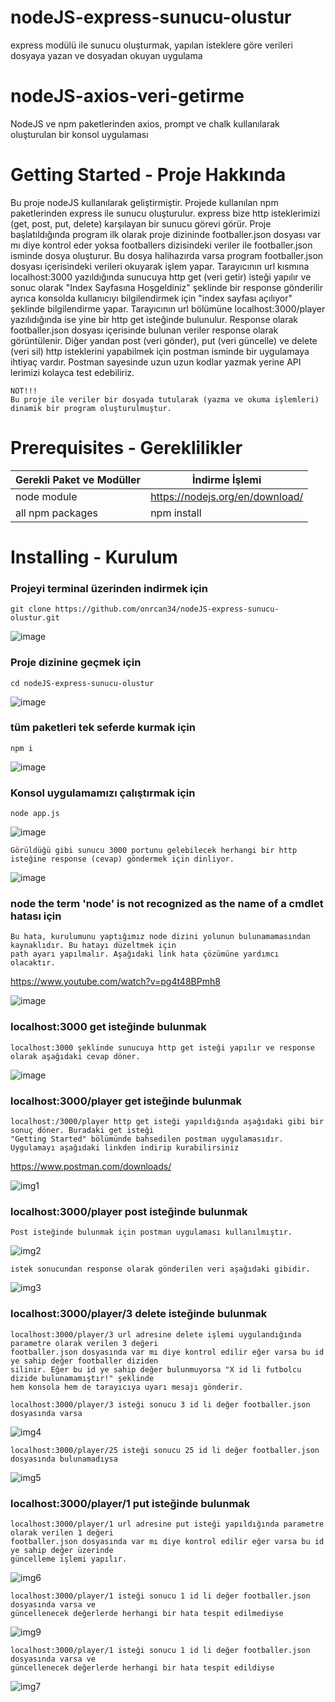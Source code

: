 # nodeJS-express-sunucu-olustur
express modülü ile sunucu oluşturmak, yapılan isteklere göre verileri dosyaya yazan ve dosyadan okuyan uygulama

# nodeJS-axios-veri-getirme
NodeJS ve npm paketlerinden axios, prompt ve chalk kullanılarak oluşturulan bir konsol uygulaması

# Getting Started - Proje Hakkında
Bu proje nodeJS kullanılarak geliştirmiştir. Projede kullanılan npm paketlerinden express ile sunucu oluşturulur. express bize http isteklerimizi (get, post, put, delete) karşılayan bir sunucu görevi görür. Proje başlatıldığında program ilk olarak proje dizininde footballer.json dosyası var mı diye kontrol eder yoksa footballers dizisindeki veriler ile footballer.json isminde dosya oluşturur. Bu dosya halihazırda varsa program footballer.json dosyası içerisindeki verileri okuyarak işlem yapar. Tarayıcının url kısmına localhost:3000 yazıldığında sunucuya http get (veri getir) isteği yapılır ve sonuc olarak "Index Sayfasına Hoşgeldiniz" şeklinde bir response gönderilir ayrıca konsolda kullanıcıyı bilgilendirmek için "index sayfası açılıyor" şeklinde bilgilendirme yapar. Tarayıcının url bölümüne localhost:3000/player yazılıdığında ise yine bir http get isteğinde bulunulur. Response olarak footballer.json dosyası içerisinde bulunan veriler response olarak görüntülenir. Diğer yandan post (veri gönder), put (veri güncelle) ve delete (veri sil) http isteklerini yapabilmek için postman isminde bir uygulamaya ihtiyaç vardır. Postman sayesinde uzun uzun kodlar yazmak yerine API lerimizi kolayca test edebiliriz.
```
NOT!!!
Bu proje ile veriler bir dosyada tutularak (yazma ve okuma işlemleri) dinamik bir program oluşturulmuştur.
```

# Prerequisites - Gereklilikler
| Gerekli Paket ve Modüller | İndirme İşlemi |
| ------ | ------ |
| node module | https://nodejs.org/en/download/ |
| all npm packages | npm install |

# Installing - Kurulum

### Projeyi terminal üzerinden indirmek için
```
git clone https://github.com/onrcan34/nodeJS-express-sunucu-olustur.git
```
![image](https://user-images.githubusercontent.com/64845818/182610565-5ab962f6-ca22-4cb8-96a4-fb10cf0a4b1b.png)

### Proje dizinine geçmek için
```
cd nodeJS-express-sunucu-olustur
```
![image](https://user-images.githubusercontent.com/64845818/182610689-f99859a8-de5a-4a32-b20c-14d9111cf98c.png)

### tüm paketleri tek seferde kurmak için
```
npm i
```
![image](https://user-images.githubusercontent.com/64845818/182610833-828bfa4c-8167-4b9f-8e68-5d5a9030c748.png)


### Konsol uygulamamızı çalıştırmak için
```
node app.js 
```
![image](https://user-images.githubusercontent.com/64845818/182610988-fc166c73-c05c-4e00-902a-7a35f5ac7ec9.png)

```
Görüldüğü gibi sunucu 3000 portunu gelebilecek herhangi bir http isteğine response (cevap) göndermek için dinliyor.
```

![image](https://user-images.githubusercontent.com/64845818/182611428-1c14a8da-b805-4478-ba7d-57a4e0be4f2f.png)


### node the term 'node' is not recognized as the name of a cmdlet hatası için
```
Bu hata, kurulumunu yaptığımız node dizini yolunun bulunamamasından kaynaklıdır. Bu hatayı düzeltmek için 
path ayarı yapılmalır. Aşağıdaki link hata çözümüne yardımcı olacaktır.
```
https://www.youtube.com/watch?v=pg4t48BPmh8

![image](https://user-images.githubusercontent.com/64845818/182600071-969bdf3d-a88f-4469-ad54-01ad1fe8edf4.png)


### localhost:3000 get isteğinde bulunmak
```
localhost:3000 şeklinde sunucuya http get isteği yapılır ve response olarak aşağıdaki cevap döner. 
```
![image](https://user-images.githubusercontent.com/64845818/182612143-19889cb8-9b57-47fc-94b0-698bfc1c4c9e.png)


### localhost:3000/player get isteğinde bulunmak
```
localhost:/3000/player http get isteği yapıldığında aşağıdaki gibi bir sonuç döner. Buradaki get isteği 
"Getting Started" bölümünde bahsedilen postman uygulamasıdır. Uygulamayı aşağıdaki linkden indirip kurabilirsiniz
```
https://www.postman.com/downloads/

![img1](https://user-images.githubusercontent.com/64845818/182615942-2bc66f33-be9e-441e-bdc2-6903e79ec779.png)

### localhost:3000/player post isteğinde bulunmak
```
Post isteğinde bulunmak için postman uygulaması kullanılmıştır. 
```
![img2](https://user-images.githubusercontent.com/64845818/182619068-f08e5d59-d0d5-4f86-9e6d-259d24a139d5.png)

```
istek sonucundan response olarak gönderilen veri aşağıdaki gibidir.
```
![img3](https://user-images.githubusercontent.com/64845818/182619546-223e07dd-43cc-4bff-9a3d-c862d3956b19.PNG)

### localhost:3000/player/3 delete isteğinde bulunmak
```
localhost:3000/player/3 url adresine delete işlemi uygulandığında parametre olarak verilen 3 değeri 
footballer.json dosyasında var mı diye kontrol edilir eğer varsa bu id ye sahip değer footballer diziden
silinir. Eğer bu id ye sahip değer bulunmuyorsa "X id li futbolcu dizide bulunamamıştır!" şeklinde
hem konsola hem de tarayıcıya uyarı mesajı gönderir.
```

```
localhost:3000/player/3 isteği sonucu 3 id li değer footballer.json dosyasında varsa 
```
![img4](https://user-images.githubusercontent.com/64845818/182622889-e979f6c4-32a0-4995-b6e3-6231877e6db8.PNG)

```
localhost:3000/player/25 isteği sonucu 25 id li değer footballer.json dosyasında bulunamadıysa
```
![img5](https://user-images.githubusercontent.com/64845818/182624216-fe10a45d-a098-413c-a82e-fa04ca6e14a7.PNG)

### localhost:3000/player/1 put isteğinde bulunmak
```
localhost:3000/player/1 url adresine put isteği yapıldığında parametre olarak verilen 1 değeri
footballer.json dosyasında var mı diye kontrol edilir eğer varsa bu id ye sahip değer üzerinde
güncelleme işlemi yapılır.
```

![img6](https://user-images.githubusercontent.com/64845818/182629803-3e686f89-3c95-4b1e-82df-bee0d85b4618.PNG)

```
localhost:3000/player/1 isteği sonucu 1 id li değer footballer.json dosyasında varsa ve
güncellenecek değerlerde herhangi bir hata tespit edilmediyse 
```

![img9](https://user-images.githubusercontent.com/64845818/182630265-4016d5d7-646d-44f6-a673-8e30caebde59.PNG)

```
localhost:3000/player/1 isteği sonucu 1 id li değer footballer.json dosyasında varsa ve
güncellenecek değerlerde herhangi bir hata tespit edildiyse
```
![img7](https://user-images.githubusercontent.com/64845818/182631028-749385c3-d999-49df-add2-6e065a68e1de.PNG)







